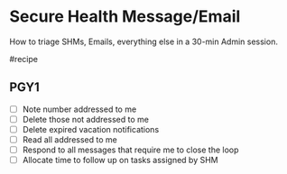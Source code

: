 # Secure Health Message/Email
How to triage SHMs, Emails, everything else in a 30-min Admin session.

#recipe

## PGY1
- [ ] Note number addressed to me
- [ ] Delete those not addressed to me
- [ ] Delete expired vacation notifications
- [ ] Read all addressed to me
- [ ] Respond to all messages that require me to close the loop
- [ ] Allocate time to follow up on tasks assigned by SHM
